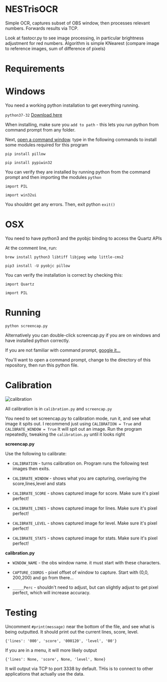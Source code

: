 NESTrisOCR
===
Simple OCR, captures subset of OBS window, then processes relevant numbers.
Forwards results via TCP.

Look at fastocr.py to see image processing, in particular brightness adjustment for red numbers.
Algorithm is simple KNearest (compare image to reference images, sum of difference of pixels)



Requirements
===

Windows
=====
You need a working python installation to get everything running.

`python37-32` [Download here](https://www.python.org/downloads/release/python-372/)

When installing, make sure you `add to path` - this lets you run python from command prompt from any folder.

Next, [open a command window](https://www.google.com/search?q=how+to+open+a+command+prompt+windows). type in the following commands to install some modules required for this program

`pip install pillow`

`pip install pypiwin32`

You can verify they are installed by running python from the command prompt and then importing the modules
`python`

`import PIL` 

`import win32ui`


You shouldnt get any errors. Then, exit python
`exit()`


OSX
=====

You need to have python3 and the pyobjc binding to access the Quartz APIs

At the comment line, run:

`brew install python3 libtiff libjpeg webp little-cms2`

`pip3 install -U pyobjc pillow`

You can verify the installation is correct by checking this:

`import Quartz`

`import PIL`


Running
===
`python screencap.py`

Alternatively you can double-click screencap.py if you are on windows and have installed python correctly.

If you are not familiar with command prompt, [google it...](https://www.google.com/search?q=how+to+change+directory+in+command+prompt)

You'll want to open a command prompt, change to the directory of this repository, then run this python file.

Calibration
===
![calibration](https://github.com/alex-ong/NESTrisOCR/blob/master/example-calibration.png)

All calibration is in `calibration.py` and `screencap.py`

You need to set screencap.py to calibration mode, run it, and see what image it spits out.
I recommend just using `CALIBRATION = True` and `CALIBRATE_WINDOW = True`
It will spit out an image. Run the program repeatedly, tweaking the `calibration.py` until it looks right

**screencap.py**

Use the following to calibrate:
* `CALIBRATION` - turns calibration on. Program runs the following test images then exits.

* `CALIBRATE_WINDOW` - shows what you are capturing, overlaying the score,lines,level and stats

* `CALIBRATE_SCORE`  - shows captured image for score. Make sure it's pixel perfect!

* `CALIBRATE_LINES` - shows captured image for lines. Make sure it's pixel perfect!

* `CALIBRATE_LEVEL` - shows captured image for level. Make sure it's pixel perfect!

* `CALIBRATE_STATS` - shows captured image for stats. Make sure it's pixel perfect!

**calibration.py**

* `WINDOW_NAME` - the obs window name. it must start with these characters.

* `CAPTURE_COORDS` - pixel offset of window to capture. Start with (0,0, 200,200) and go from there...

* `_____Perc` - shouldn't need to adjust, but can slightly adjust to get pixel perfect, which will increase accuracy.

Testing
===
Uncomment `#print(message)` near the bottom of the file, and see what is being outputted. It should print out
the current lines, score, level.

`{'lines': '000', 'score', '000120', 'level', '00'}`

If you are in a menu, it will more likely output

`{'lines': None, 'score', None, 'level', None}`

It will output via TCP to port 3338 by default. THis is to connect to other applications that actually use the data.
